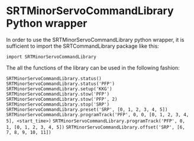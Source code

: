 # SRTMinorServoCommandLibrary Python wrapper

In order to use the SRTMinorServoCommandLibrary python wrapper, it is sufficient to import the SRTCommandLibrary package like this:

`import SRTMinorServoCommandLibrary`

The all the functions of the library can be used in the following fashion:

`SRTMinorServoCommandLibrary.status()`
`SRTMinorServoCommandLibrary.status('PFP')`
`SRTMinorServoCommandLibrary.setup('KKG')`
`SRTMinorServoCommandLibrary.stow('PFP')`
`SRTMinorServoCommandLibrary.stow('PFP', 2)`
`SRTMinorServoCommandLibrary.stop('SRP')`
`SRTMinorServoCommandLibrary.preset('SRP', [0, 1, 2, 3, 4, 5])`
`SRTMinorServoCommandLibrary.programTrack('PFP', 0, 0, [0, 1, 2, 3, 4, 5], <start_time>)`
`SRTMinorServoCommandLibrary.programTrack('PFP', 0, 1, [0, 1, 2, 3, 4, 5])`
`SRTMinorServoCommandLibrary.offset('SRP', [6, 7, 8, 9, 10, 11])`
